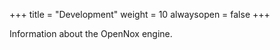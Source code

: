 +++
title = "Development"
weight = 10
alwaysopen = false
+++

Information about the OpenNox engine.
